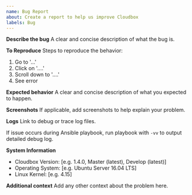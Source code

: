 ```yaml
---
name: Bug Report
about: Create a report to help us improve Cloudbox
labels: Bug
---
```


**Describe the bug**
A clear and concise description of what the bug is.

**To Reproduce**
Steps to reproduce the behavior:
1. Go to '...'
2. Click on '....'
3. Scroll down to '....'
4. See error

**Expected behavior**
A clear and concise description of what you expected to happen.

**Screenshots**
If applicable, add screenshots to help explain your problem.

**Logs**
Link to debug or trace log files.

If issue occurs during Ansible playbook, run playbook with `-vv` to output detailed debug log.

**System Information**

 - Cloudbox Version: [e.g. 1.4.0, Master (latest), Develop (latest)]
 - Operating System: [e.g. Ubuntu Server 16.04 LTS]
 - Linux Kernel: [e.g. 4.15]

**Additional context**
Add any other context about the problem here.
